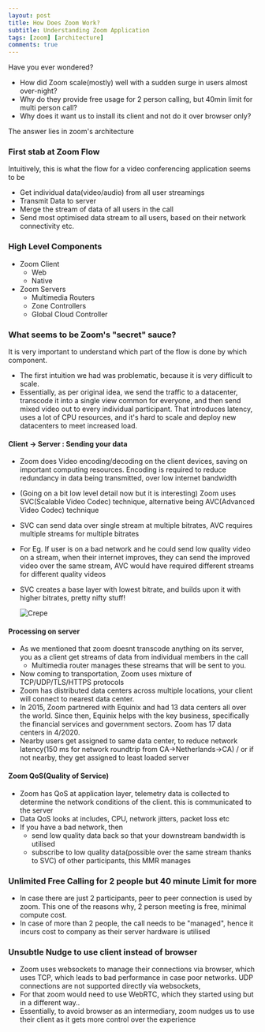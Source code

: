 ```yaml
---
layout: post
title: How Does Zoom Work?
subtitle: Understanding Zoom Application
tags: [zoom] [architecture] 
comments: true
---
```


Have you ever wondered?
- How did Zoom scale(mostly) well with a sudden surge in users almost over-night?
- Why do they provide free usage for 2 person calling, but 40min limit for multi person call? 
- Why does it want us to install its client and not do it over browser only?

The answer lies in zoom's architecture

### First stab at Zoom Flow
Intuitively, this is what the flow for a video conferencing application seems to be
- Get individual data(video/audio) from all user streamings
- Transmit Data to server
- Merge the stream of data of all users in the call
- Send most optimised data stream to all users, based on their network connectivity etc.

### High Level Components
- Zoom Client
  - Web
  - Native
- Zoom Servers 
    - Multimedia Routers
    - Zone Controllers
    - Global Cloud Controller

### What seems to be Zoom's "secret" sauce?
It is very important to understand which part of the flow is done by which component.
- The first intuition we had was problematic, because it is very difficult to scale.
- Essentially, as per original idea, we send the traffic to a datacenter, transcode it into a single view common for everyone, and then send mixed video out to every individual participant. That introduces latency, uses a lot of CPU resources, and it's hard to scale and deploy new datacenters to meet increased load.

#### Client -> Server : Sending your data

- Zoom does Video encoding/decoding on the client devices, saving on important computing resources.
Encoding is required to reduce redundancy in data being transmitted, over low internet bandwidth
- (Going on a bit low level detail now but it is interesting) Zoom uses SVC(Scalable Video Codec) technique, alternative being AVC(Advanced Video Codec) technique
- SVC can send data over single stream at multiple bitrates, AVC requires multiple streams for multiple bitrates
- For Eg. If user is on a bad network and he could send low quality video on a stream, when their internet improves, they can send the improved video over the same stream, AVC would have required different streams for different quality videos
- SVC creates a base layer with lowest bitrate, and builds upon it with higher bitrates, pretty nifty stuff!
  
  ![Crepe](https://pbs.twimg.com/media/E94siu_VkAUteGC?format=png&name=medium)

#### Processing on server
- As we mentioned that zoom doesnt transcode anything on its server, you as a client get streams of data from individual members in the call
  - Multimedia router manages these streams that will be sent to you.
- Now coming to transportation, Zoom uses mixture of TCP/UDP/TLS/HTTPS protocols
- Zoom has distributed data centers across multiple locations, your client will connect to nearest data center.
- In 2015, Zoom partnered with Equinix and had 13 data centers all over the world. Since then,  Equinix helps with the key business, specifically the financial services and government sectors. Zoom has 17 data centers in 4/2020.
- Nearby users get assigned to same data center, to reduce network latency(150 ms for network roundtrip from CA->Netherlands->CA) / or if not nearby, they get assigned to least loaded server
 
#### Zoom QoS(Quality of Service)
- Zoom has QoS at application layer, telemetry data is collected to determine the network conditions of the client. this is communicated to the server
- Data QoS looks at includes, CPU, network jitters, packet loss etc
- If you have a bad network, then 
  - send low quality data back so that your downstream bandwidth is utilised
  - subscribe to low quality data(possible over the same stream thanks to SVC) of other participants, this MMR manages

### Unlimited Free Calling for 2 people but 40 minute Limit for more
- In case there are just 2 participants, peer to peer connection is used by zoom. This one of the reasons why, 2 person meeting is free, minimal compute cost.
- In case of more than 2 people, the call needs to be "managed", hence it incurs cost to company as their server hardware is utilised

### Unsubtle Nudge to use client instead of browser
- Zoom uses websockets to manage their connections via browser, which uses TCP, which leads to bad performance in case poor networks. UDP connections are not supported directly via websockets,
- For that zoom would need to use WebRTC, which they started using but in a different way..
- Essentially, to avoid browser as an intermediary, zoom nudges us to use their client as it gets more control over the experience 